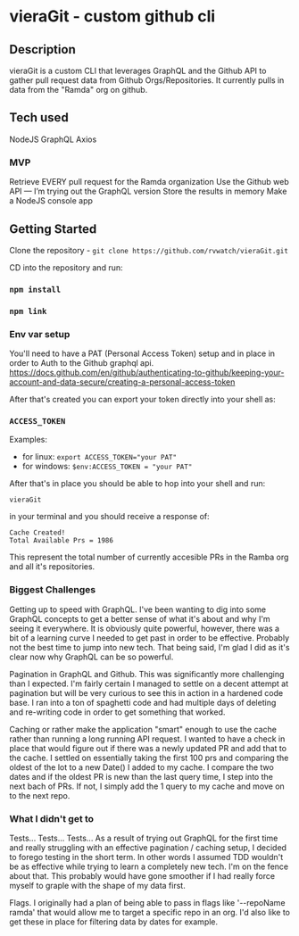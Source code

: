 # vieraGit - custom github cli

## Description

vieraGit is a custom CLI that leverages GraphQL and the Github API to gather pull request data from Github Orgs/Repositories. It currently pulls in data from the "Ramda" org on github.

## Tech used

NodeJS
GraphQL
Axios

### MVP

Retrieve EVERY pull request for the Ramda organization
Use the Github web API — I’m trying out the GraphQL version
Store the results in memory
Make a NodeJS console app

## Getting Started

Clone the repository - `git clone https://github.com/rvwatch/vieraGit.git`

CD into the repository and run:

### `npm install`

### `npm link`

### Env var setup

You'll need to have a PAT (Personal Access Token) setup and in place in order to Auth to the Github graphql api.
<https://docs.github.com/en/github/authenticating-to-github/keeping-your-account-and-data-secure/creating-a-personal-access-token>

After that's created you can export your token directly into your shell as:

### `ACCESS_TOKEN`

Examples:

- for linux: `export ACCESS_TOKEN="your PAT"`
- for windows: `$env:ACCESS_TOKEN = "your PAT"`

After that's in place you should be able to hop into your shell and run:

```
vieraGit
```

in your terminal and you should receive a response of:

```
Cache Created!
Total Available Prs = 1986
```

This represent the total number of currently accesible PRs in the Ramba org and all it's repositories.

### Biggest Challenges

Getting up to speed with GraphQL. I've been wanting to dig into some GraphQL concepts to get a better sense of what it's about and why I'm seeing it everywhere. It is obviously quite powerful, however, there was a bit of a learning curve I needed to get past in order to be effective. Probably not the best time to jump into new tech. That being said, I'm glad I did as it's clear now why GraphQL can be so powerful.

Pagination in GraphQL and Github. This was significantly more challenging than I expected. I'm fairly certain I managed to settle on a decent attempt at pagination but will be very curious to see this in action in a hardened code base. I ran into a ton of spaghetti code and had multiple days of deleting and re-writing code in order to get something that worked.

Caching or rather make the application "smart" enough to use the cache rather than running a long running API request. I wanted to have a check in place that would figure out if there was a newly updated PR and add that to the cache. I settled on essentially taking the first 100 prs and comparing the oldest of the lot to a new Date() I added to my cache. I compare the two dates and if the oldest PR is new than the last query time, I step into the next bach of PRs. If not, I simply add the 1 query to my cache and move on to the next repo.

### What I didn't get to

Tests... Tests... Tests...
As a result of trying out GraphQL for the first time and really struggling with an effective pagination / caching setup, I decided to forego testing in the short term. In other words I assumed TDD wouldn't be as effective while trying to learn a completely new tech. I'm on the fence about that. This probably would have gone smoother if I had really force myself to graple with the shape of my data first.

Flags. I originally had a plan of being able to pass in flags like '--repoName ramda' that would allow me to target a specific repo in an org. I'd also like to get these in place for filtering data by dates for example.
